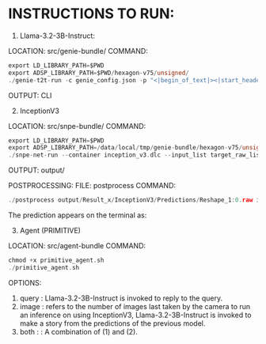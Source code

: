 # INSTRUCTIONS TO RUN:

1. Llama-3.2-3B-Instruct:

LOCATION: src/genie-bundle/
COMMAND:

```c
export LD_LIBRARY_PATH=$PWD
export ADSP_LIBRARY_PATH=$PWD/hexagon-v75/unsigned/
./genie-t2t-run -c genie_config.json -p "<|begin_of_text|><|start_header_id|>user<|end_header_id|>\n\nWrite a short story about the triviality of life.<|eot_id|><|start_header_id|>assistant<|end_header_id|>"
```

OUTPUT: CLI

2. InceptionV3

LOCATION: src/snpe-bundle/
COMMAND: 

```c
export LD_LIBRARY_PATH=$PWD
export ADSP_LIBRARY_PATH=/data/local/tmp/genie-bundle/hexagon-v75/unsigned/
./snpe-net-run --container inception_v3.dlc --input_list target_raw_list.txt --output_dir output
```

OUTPUT: output/

POSTPROCESSING:
FILE: postprocess
COMMAND:

```c
./postprocess output/Result_x/InceptionV3/Predictions/Reshape_1:0.raw imagenet_slim_labels.txt
```

The prediction appears on the terminal as: <Prediction Probability> <Class index> <Class label>

3. Agent (PRIMITIVE)

LOCATION: src/agent-bundle
COMMAND:

```c
chmod +x primitive_agent.sh
./primitive_agent.sh
```

OPTIONS:
1. query <text> : Llama-3.2-3B-Instruct is invoked to reply to the query.
2. image <num> : <num> refers to the number of images last taken by the camera to run an inference on using InceptionV3, Llama-3.2-3B-Instruct is invoked to make a story 
                 from the predictions of the previous model.
3. both <num>:<text> : A combination of (1) and (2).


